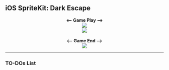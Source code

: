 ## iOS SpriteKit: Dark Escape
<p align="center">
<b> <-- Game Play --> </b> <br>
<img src="./images/GamePlay.gif"> <br>
<img src="./images/GamePlay2.gif"> <br> <br>
<b> <-- Game End --> </b> <br>
<img src="./images/GameEnd.gif"> 
</p>

---
### TO-DOs List
